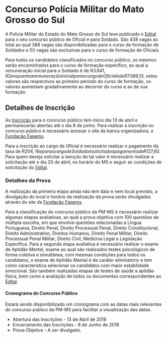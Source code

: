 # Concurso Polícia Militar do Mato Grosso do Sul
A Polícia Militar do Estado do Mato Grosso do Sul teve publicado o [Edital](http://fundacaofapems.org.br/site/2018/04/concurso-policia-militar-ms-2018/) para o seu concurso público de Oficial e para Soldado. São 438 vagas ao total ao qual 388 vagas são disponibilizadas para o curso de formação de Soldados e 50 vagas são exclusivas para o curso de formação de Oficiais. 

Para todos os candidatos classificados no concurso público, os mesmos serão encaminhados para o curso de formação específico, ao qual a remuneração inicial para o Soldado é de R$3.641,92 enquanto a remuneração inicial para o cargo de Oficial é de R$7.089,13, estes valores são respectivos ao primeiro período do curso de formação, os valores aumentam gradativamente ao decorrer do curso e ao de sua formação. 

## Detalhes de Inscrição  

As [Inscrição](http://fundacaofapems.org.br/site/2018/04/concurso-policia-militar-ms-2018/) para o concurso público tem início dia 13 de abril e permanecerão abertas até o dia 8 de junho. Para realizar a inscrição no concurso público é necessário acessar o site da banca organizadora, a [Fundação Fapems](http://fundacaofapems.org.br/site/2018/04/concurso-policia-militar-ms-2018/).  

Para a inscrição ao cargo de Oficial é necessário realizar o pagamento da taxa de R$204,16 e para o cargo de Soldado é solicitado o pagamento de R$127,60. Para quem deseja solicitar a isenção de tal valor é necessário realizar a solicitação até o dia 20 de abril, no horário do MS e seguir as condições de solicitação do [Edital](http://fundacaofapems.org.br/site/2018/04/concurso-policia-militar-ms-2018/). 
### Detalhes da Prova  
A realização da primeira etapa ainda não tem data e nem local previsto, a divulgação do local e horário da realização da prova serão divulgados através do site da [Fundação Fapems](http://fundacaofapems.org.br/site/2018/04/concurso-policia-militar-ms-2018/). 

Para a classificação do concurso público da PM-MS é necessário realizar algumas etapas avaliativas, ao qual a prova objetiva com 100 questões de múltipla escolha, em que envolve questões relacionadas a Língua Portuguesa, Direito Penal, Direito Processual Penal, Direito Constitucional, Direito Administrativo, Direitos Humanos, Direito Penal Militar, Direito Processual Penal Militar, Direito Civil, Medicina Legal e Legislação Específica. Para a segunda etapa avaliativa é necessário realizar o exame de Aptidão Mental, exame ao qual são realizados testes psicológicos de forma coletiva e simultânea, com mesmas condições para todos os candidatos, o exame de Aptidão Mental é de caráter eliminatório e tem como característica selecionar os candidatos com maior estabilidade emocional. São também realizadas etapas de testes de saúde a aptidão física, bem como a avaliação de todos os documentos correspondentes ao [Edital](http://fundacaofapems.org.br/site/2018/04/concurso-policia-militar-ms-2018/). 

#### Cronograma do Concurso Público  

Estará sendo disponibilizado um cronograma com as datas mais relevantes do concurso público da PM-MS para facilitar a visualização das datas.  

* Abertura das Inscrições - 13 de Abril de 2018  
* Encerramento das Inscrições - 8 de Junho de 2018  
* Prova Objetiva - A ser divulgado. 
